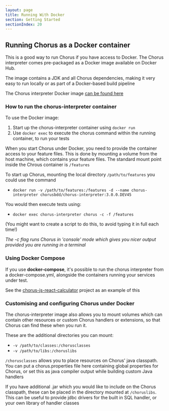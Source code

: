 ```yaml
---
layout: page
title: Running With Docker
section: Getting Started
sectionIndex: 20
---
```


## Running Chorus as a Docker container

This is a good way to run Chorus if you have access to Docker.
The Chorus interpreter comes pre-packaged as a Docker image available on Docker Hub.

The image contains a JDK and all Chorus dependencies, making it very easy to run locally or as part of a Docker-based build pipeline

The Chorus interpreter Docker image [can be found here](https://hub.docker.com/r/chorusbdd/chorus-interpreter/)


### How to run the chorus-interpreter container

To use the Docker image:

1. Start up the chorus-interpreter container using `docker run`
2. Use `docker exec` to execute the chorus command within the running container, to run your tests

When you start Chorus under Docker, you need to provide the container access to your feature files.
This is done by mounting a volume from the host machine, which contains your feature files.
The standard mount point inside the Chrous container is `/features`

To start up Chorus, mounting the local directory `/path/to/features` you could use the command

* `docker run -v /path/to/features:/features -d --name chorus-interpreter chorusbdd/chorus-interpreter:3.0.0.DEV45`

You would then execute tests using:

* `docker exec chorus-interpreter chorus -c -f /features`

(You might want to create a script to do this, to avoid typing it in full each time!)

*The -c flag runs Chorus in 'console' mode which gives you nicer output provided you are running in a terminal*


### Using Docker Compose

If you use **docker-compose**, it's possible to run the chorus interpreter from a docker-compose.yml, alongside the containers 
running your services under test. 

See the [chorus-js-react-calculator](https://github.com/Chorus-bdd/chorus-js-react-calculator/tree/master/e2e) 
project as an example of this


### Customising and configuring Chorus under Docker

The chorus-interpreter image also allows you to mount volumes which can contain other resources or custom Chorus handlers or extensions, 
so that Chorus can find these when you run it.

These are the additional directories you can mount:

* `-v /path/to/classes:/chorusclasses`
* `-v /path/to/libs:/choruslibs`

`/chorusclasses` allows you to place resources on Chorus' java classpath.  
You can put a chorus.properties file here containing global properties for Chorus, or set this as java compiler output while building custom Java handlers

If you have additional .jar which you would like to include on the Chorus classpath, these can be placed in the directory mounted at `/choruslibs`.
This can be useful to provide jdbc drivers for the built in SQL handler, or your own library of handler classes